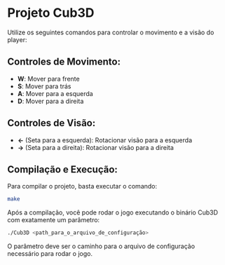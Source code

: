 # Projeto Cub3D

Utilize os seguintes comandos para controlar o movimento e a visão do player:

## Controles de Movimento:

- **W**: Mover para frente
- **S**: Mover para trás
- **A**: Mover para a esquerda
- **D**: Mover para a direita

## Controles de Visão:

- **←** (Seta para a esquerda): Rotacionar visão para a esquerda
- **→** (Seta para a direita): Rotacionar visão para a direita

## Compilação e Execução:

Para compilar o projeto, basta executar o comando:

```bash
make
```

Após a compilação, você pode rodar o jogo executando o binário Cub3D com exatamente um parâmetro:

```bash
./Cub3D <path_para_o_arquivo_de_configuração>
```

O parâmetro deve ser o caminho para o arquivo de configuração necessário para rodar o jogo.


